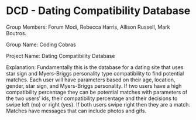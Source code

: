 # DCD - Dating Compatibility Database

Group Members: Forum Modi, Rebecca Harris, Allison Russell, Mark Boutros.

Group Name: Coding Cobras

Project Name: Dating Compatibility Database

Explanation: Fundamentally this is the database for a dating site that uses star sign and Myers-Briggs personality type compatibility to find potential matches. Each user will have parameters based on their age, location, gender, star sign, and Myers-Briggs personality. If two users have a high compatibility percentage they can be potential matches with parameters of the two users’ ids, their compatibility percentage and their decisions to swipe left (no) or right (yes). If both users swipe right then they are a match. Matches have messages that can include photos and gifs.
